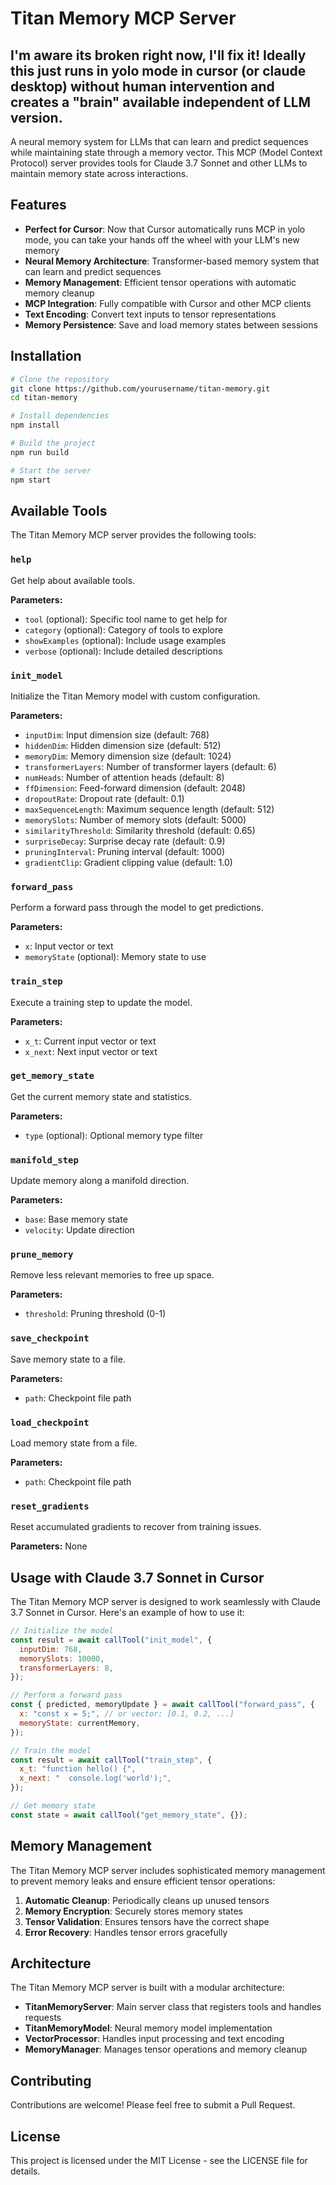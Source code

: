 # Titan Memory MCP Server
## I'm aware its broken right now, I'll fix it! Ideally this just runs in yolo mode in cursor (or claude desktop) without human intervention and creates a "brain" available independent of LLM version.

A neural memory system for LLMs that can learn and predict sequences while maintaining state through a memory vector. This MCP (Model Context Protocol) server provides tools for Claude 3.7 Sonnet and other LLMs to maintain memory state across interactions.

## Features

- **Perfect for Cursor**: Now that Cursor automatically runs MCP in yolo mode, you can take your hands off the wheel with your LLM's new memory
- **Neural Memory Architecture**: Transformer-based memory system that can learn and predict sequences
- **Memory Management**: Efficient tensor operations with automatic memory cleanup
- **MCP Integration**: Fully compatible with Cursor and other MCP clients
- **Text Encoding**: Convert text inputs to tensor representations
- **Memory Persistence**: Save and load memory states between sessions

## Installation

```bash
# Clone the repository
git clone https://github.com/yourusername/titan-memory.git
cd titan-memory

# Install dependencies
npm install

# Build the project
npm run build

# Start the server
npm start
```

## Available Tools

The Titan Memory MCP server provides the following tools:

### `help`

Get help about available tools.

**Parameters:**

- `tool` (optional): Specific tool name to get help for
- `category` (optional): Category of tools to explore
- `showExamples` (optional): Include usage examples
- `verbose` (optional): Include detailed descriptions

### `init_model`

Initialize the Titan Memory model with custom configuration.

**Parameters:**

- `inputDim`: Input dimension size (default: 768)
- `hiddenDim`: Hidden dimension size (default: 512)
- `memoryDim`: Memory dimension size (default: 1024)
- `transformerLayers`: Number of transformer layers (default: 6)
- `numHeads`: Number of attention heads (default: 8)
- `ffDimension`: Feed-forward dimension (default: 2048)
- `dropoutRate`: Dropout rate (default: 0.1)
- `maxSequenceLength`: Maximum sequence length (default: 512)
- `memorySlots`: Number of memory slots (default: 5000)
- `similarityThreshold`: Similarity threshold (default: 0.65)
- `surpriseDecay`: Surprise decay rate (default: 0.9)
- `pruningInterval`: Pruning interval (default: 1000)
- `gradientClip`: Gradient clipping value (default: 1.0)

### `forward_pass`

Perform a forward pass through the model to get predictions.

**Parameters:**

- `x`: Input vector or text
- `memoryState` (optional): Memory state to use

### `train_step`

Execute a training step to update the model.

**Parameters:**

- `x_t`: Current input vector or text
- `x_next`: Next input vector or text

### `get_memory_state`

Get the current memory state and statistics.

**Parameters:**

- `type` (optional): Optional memory type filter

### `manifold_step`

Update memory along a manifold direction.

**Parameters:**

- `base`: Base memory state
- `velocity`: Update direction

### `prune_memory`

Remove less relevant memories to free up space.

**Parameters:**

- `threshold`: Pruning threshold (0-1)

### `save_checkpoint`

Save memory state to a file.

**Parameters:**

- `path`: Checkpoint file path

### `load_checkpoint`

Load memory state from a file.

**Parameters:**

- `path`: Checkpoint file path

### `reset_gradients`

Reset accumulated gradients to recover from training issues.

**Parameters:** None

## Usage with Claude 3.7 Sonnet in Cursor

The Titan Memory MCP server is designed to work seamlessly with Claude 3.7 Sonnet in Cursor. Here's an example of how to use it:

```javascript
// Initialize the model
const result = await callTool("init_model", {
  inputDim: 768,
  memorySlots: 10000,
  transformerLayers: 8,
});

// Perform a forward pass
const { predicted, memoryUpdate } = await callTool("forward_pass", {
  x: "const x = 5;", // or vector: [0.1, 0.2, ...]
  memoryState: currentMemory,
});

// Train the model
const result = await callTool("train_step", {
  x_t: "function hello() {",
  x_next: "  console.log('world');",
});

// Get memory state
const state = await callTool("get_memory_state", {});
```

## Memory Management

The Titan Memory MCP server includes sophisticated memory management to prevent memory leaks and ensure efficient tensor operations:

1. **Automatic Cleanup**: Periodically cleans up unused tensors
2. **Memory Encryption**: Securely stores memory states
3. **Tensor Validation**: Ensures tensors have the correct shape
4. **Error Recovery**: Handles tensor errors gracefully

## Architecture

The Titan Memory MCP server is built with a modular architecture:

- **TitanMemoryServer**: Main server class that registers tools and handles requests
- **TitanMemoryModel**: Neural memory model implementation
- **VectorProcessor**: Handles input processing and text encoding
- **MemoryManager**: Manages tensor operations and memory cleanup

## Contributing

Contributions are welcome! Please feel free to submit a Pull Request.

## License

This project is licensed under the MIT License - see the LICENSE file for details.
